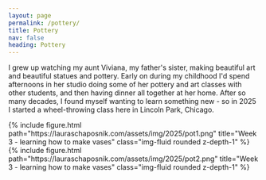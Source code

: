 ```yaml
---
layout: page
permalink: /pottery/
title: Pottery
nav: false
heading: Pottery
---
```


I grew up watching my aunt Viviana, my father's sister, making beautiful art and beautiful statues and pottery. Early on during my childhood I'd spend afternoons in her studio doing some of her pottery and art classes with other students, and then having dinner all together at her home. After so many decades, I found myself wanting to learn something new - so in 2025 I started a wheel-throwing class here in Lincoln Park, Chicago.  


<div class="row">
    <div class="col-sm mt-3 mt-md-0">
 {% include figure.html path="https://lauraschaposnik.com/assets/img/2025/pot1.png" title="Week 3 - learning how to make vases" class="img-fluid rounded z-depth-1" %}
     </div>
</div>


<div class="row">
    <div class="col-sm mt-3 mt-md-0">
 {% include figure.html path="https://lauraschaposnik.com/assets/img/2025/pot2.png" title="Week 3 - learning how to make vases" class="img-fluid rounded z-depth-1" %}
     </div>
</div>


 
 